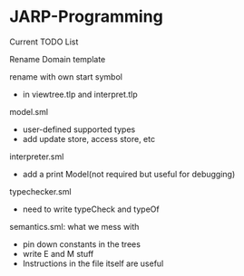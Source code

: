 # JARP-Programming

Current TODO List

Rename Domain template

rename <prog> with own start symbol
- in viewtree.tlp and interpret.tlp


model.sml
- user-defined supported types
- add update store, access store, etc

interpreter.sml
- add a print Model(not required but useful for debugging)

typechecker.sml
- need to write typeCheck and typeOf

semantics.sml: what we mess with
- pin down constants in the trees
- write E and M stuff
- Instructions in the file itself are useful


